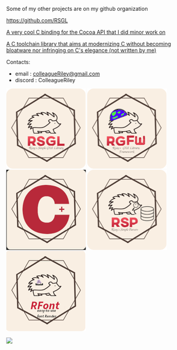 Some of my other projects are on my github organization 

https://github.com/RSGL

[A very cool C binding for the Cocoa API that I did minor work on](https://github.com/EimaMei/Silicon)

[A C toolchain library that aims at modernizing C without becoming bloatware nor infringing on C's elegance (not written by me)](https://github.com/EimaMei/sili-toolchain)

Contacts:

- email : colleagueRiley@gmail.com
- discord : ColleagueRiley

[![AltText](https://github.com/ColleagueRiley/ColleagueRiley/blob/main/rsgl.png?raw=true)](https://github.com/ColleagueRiley/RSGL)
[![AltText](https://github.com/ColleagueRiley/ColleagueRiley/blob/main/rgfw.png?raw=true)](https://github.com/ColleagueRiley/RGFW)
[![AltText](https://github.com/ColleagueRiley/ColleagueRiley/blob/main/cplus.png?raw=true)](https://github.com/ColleagueRiley/c-plus)
[![AltText](https://github.com/ColleagueRiley/ColleagueRiley/blob/main/rsp.png?raw=true)](https://github.com/ColleagueRiley/RSP)
[![AltText](https://github.com/ColleagueRiley/ColleagueRiley/blob/main/rfont.png?raw=true)](https://github.com/ColleagueRiley/RFont)

![](https://komarev.com/ghpvc/?username=ColleagueRiley&style=flat-square)
